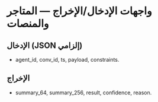 # واجهات الإدخال/الإخراج — المتاجر والمنصات

## الإدخال (JSON إلزامي)
- agent_id, conv_id, ts, payload, constraints.

## الإخراج
- summary_64, summary_256, result, confidence, reason.
